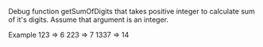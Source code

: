 Debug   function getSumOfDigits that takes positive integer to calculate sum of it's digits. Assume that argument is an integer.

Example
123  => 6
223  => 7
1337 => 14